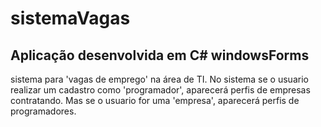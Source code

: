 # sistemaVagas
## Aplicação desenvolvida em C# windowsForms 

sistema para 'vagas de emprego' na área de TI.
No sistema se o usuario realizar um cadastro como 'programador', aparecerá perfis de empresas contratando.
Mas se o usuario for uma 'empresa', aparecerá perfis de programadores. 



